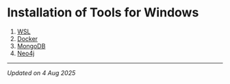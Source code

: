 # Installation of Tools for Windows

1. [WSL](windows-wsl-installation.md)
1. [Docker](../../tools/docker/docker-windows-installation.md)
1. [MongoDB](../../database/mongodb/mongodb-installation.md)
1. [Neo4j](../../database/neo4j/neo4j-installation.md)

***
*Updated on 4 Aug 2025*
